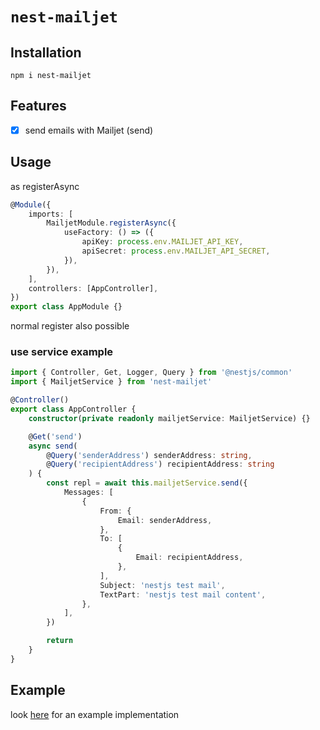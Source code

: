 # `nest-mailjet`

## Installation

```
npm i nest-mailjet
```

## Features
- [x] send emails with Mailjet (send)


## Usage

as registerAsync

```typescript
@Module({
    imports: [
        MailjetModule.registerAsync({
            useFactory: () => ({
                apiKey: process.env.MAILJET_API_KEY,
                apiSecret: process.env.MAILJET_API_SECRET,
            }),
        }),
    ],
    controllers: [AppController],
})
export class AppModule {}
```

normal register also possible

### use service example
```typescript
import { Controller, Get, Logger, Query } from '@nestjs/common'
import { MailjetService } from 'nest-mailjet'

@Controller()
export class AppController {
    constructor(private readonly mailjetService: MailjetService) {}

    @Get('send')
    async send(
        @Query('senderAddress') senderAddress: string,
        @Query('recipientAddress') recipientAddress: string
    ) {
        const repl = await this.mailjetService.send({
            Messages: [
                {
                    From: {
                        Email: senderAddress,
                    },
                    To: [
                        {
                            Email: recipientAddress,
                        },
                    ],
                    Subject: 'nestjs test mail',
                    TextPart: 'nestjs test mail content',
                },
            ],
        })

        return
    }
}
```

## Example
look [here](https://github.com/eliasblume/nestjs-libs) for an example implementation
